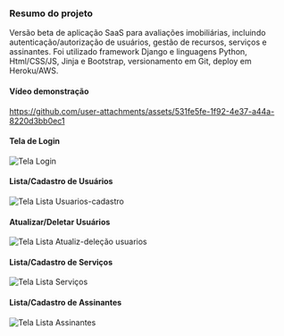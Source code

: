 ### Resumo do projeto
Versão beta de aplicação SaaS para avaliações imobiliárias, incluindo autenticação/autorização de usuários, gestão de recursos, serviços e assinantes.
Foi utilizado framework Django e linguagens Python, Html/CSS/JS, Jinja e Bootstrap, versionamento em Git, deploy em Heroku/AWS.

#### Vídeo demonstração
https://github.com/user-attachments/assets/531fe5fe-1f92-4e37-a44a-8220d3bb0ec1

#### Tela de Login
![Tela Login](https://github.com/user-attachments/assets/98f61f5f-b170-4e08-98bc-8095e549cb10)

#### Lista/Cadastro de Usuários
![Tela Lista Usuarios-cadastro](https://github.com/user-attachments/assets/55de1aa4-77ef-42f5-b8ea-3730b886dbc3)

#### Atualizar/Deletar Usuários
![Tela Lista Atualiz-deleção usuarios](https://github.com/user-attachments/assets/6d1abd1a-283b-4109-b90c-15eab0680679)

#### Lista/Cadastro de Serviços
![Tela Lista Serviços](https://github.com/user-attachments/assets/5424e683-be7c-470e-9643-9943344061fc)

#### Lista/Cadastro de Assinantes
![Tela Lista Assinantes](https://github.com/user-attachments/assets/e51a1a91-ed95-4877-a374-9f1c22fe0bfc)

